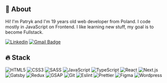 ## 🚀 About

Hi! I'm Patryk and I'm 19 years old web developer from Poland. I code mostly in JavaScript on Frontend. I like learning new stuff, my goal is to become Fullstack.

[![Linkedin](https://img.shields.io/badge/-LinkedIn-blue?style=flat-square&logo=Linkedin&logoColor=white&link=https://www.linkedin.com/in/patrykbunix/)](https://www.linkedin.com/in/patrykbunix/)
[![Gmail Badge](https://img.shields.io/badge/-Gmail-c14438?style=flat-square&logo=Gmail&logoColor=white&link=mailto:patrykbunix@gmail.com)](mailto:patrykbunix@gmail.com)

## 🔥 Stack

![HTML5](https://img.shields.io/badge/-HTML5-black?style=flat-square&logo=html5&logoColor=white)
![CSS3](https://img.shields.io/badge/-CSS3-black?style=flat-square&logo=css3&logoColor=white)
![SASS](https://img.shields.io/badge/-SASS-black?style=flat-square&logo=Sass&logoColor=white)
![JavaScript](https://img.shields.io/badge/-JavaScript-black?style=flat-square&logo=javascript&logoColor=white)
![TypeScript](https://img.shields.io/badge/-TypeScript-black?style=flat-square&logo=typescript&logoColor=white)
![React](https://img.shields.io/badge/-React-black?style=flat-square&logo=react&logoColor=white)
![Next.js](https://img.shields.io/badge/-Next.js-black?style=flat-square&logo=Next.js&logoColor=white)
![Gatsby](https://img.shields.io/badge/-Gatsby-black?style=flat-square&logo=Gatsby&logoColor=white)
![Redux](https://img.shields.io/badge/-Redux-black?style=flat-square&logo=Redux&logoColor=white)
![GSAP](https://img.shields.io/badge/-GSAP-black?style=flat-square&logo=GSAP&logoColor=white)
![Git](https://img.shields.io/badge/-Git-black?style=flat-square&logo=git&logoColor=white)
![Eslint](https://img.shields.io/badge/-Eslint-black?style=flat-square&logo=Eslint&logoColor=white)
![Prettier](https://img.shields.io/badge/-Prettier-black?style=flat-square&logo=Prettier&logoColor=white)
![Figma](https://img.shields.io/badge/-Figma-black?style=flat-square&logo=Figma&logoColor=white)
![Wordpress](https://img.shields.io/badge/-Wordpress-black?style=flat-square&logo=Wordpress&logoColor=white)
